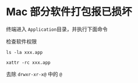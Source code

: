 # Mac 部分软件打包报已损坏

终端进入 `Application`目录，并执行下面命令

检查软件权限
```
ls -la xxx.app
```

```
xattr -rc xxx.app
```
去除 `drwxr-xr-x@` 中的 `@`